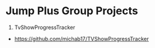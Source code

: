 # Jump Plus Group Projects

1. TvShowProgressTracker
  - https://github.com/michab17/TVShowProgressTracker
